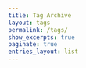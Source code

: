 ```yaml
---
title: Tag Archive
layout: tags
permalink: /tags/
show_excerpts: true
paginate: true
entries_layout: list
---
```

